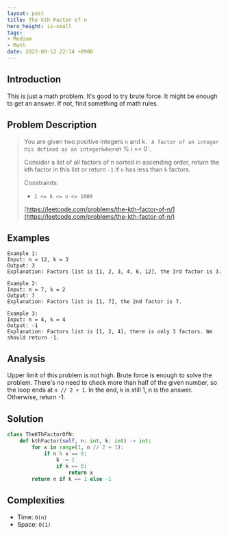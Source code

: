 ```yaml
---
layout: post
title: The kth Factor of n
hero_height: is-small
tags:
- Medium
- Math
date: 2022-09-12 22:14 +0900
---
```

## Introduction
This is just a math problem.
It's good to try brute force.
It might be enough to get an answer.
If not, find something of math rules.

## Problem Description
> You are given two positive integers `n` and k`.
> A factor of an integer `n` is defined as an integer `i` where `n % i == 0`.
>
> Consider a list of all factors of n sorted in ascending order,
> return the kth factor in this list or return `-1` if `n` has less than `k` factors.
>
> Constraints:
> - `1 <= k <= n <= 1000`
>
> [https://leetcode.com/problems/the-kth-factor-of-n/](https://leetcode.com/problems/the-kth-factor-of-n/)

## Examples
```
Example 1:
Input: n = 12, k = 3
Output: 3
Explanation: Factors list is [1, 2, 3, 4, 6, 12], the 3rd factor is 3.
```

```
Example 2:
Input: n = 7, k = 2
Output: 7
Explanation: Factors list is [1, 7], the 2nd factor is 7.
```

```
Example 3:
Input: n = 4, k = 4
Output: -1
Explanation: Factors list is [1, 2, 4], there is only 3 factors. We should return -1.
```

## Analysis
Upper limit of this problem is not high.
Brute force is enough to solve the problem.
There's no need to check more than half of the given number, so the loop ends at `n // 2 + 1`.
In the end, k is still 1, n is the answer.
Otherwise, return -1.

## Solution
```python
class TheKThFactorOfN:
    def kthFactor(self, n: int, k: int) -> int:
        for x in range(1, n // 2 + 1):
            if n % x == 0:
                k -= 1
                if k == 0:
                    return x
        return n if k == 1 else -1
```

## Complexities
- Time: `O(n)`
- Space: `O(1)`
